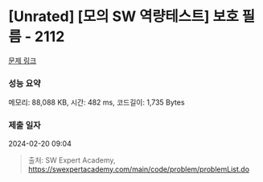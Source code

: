 # [Unrated] [모의 SW 역량테스트] 보호 필름 - 2112 

[문제 링크](https://swexpertacademy.com/main/code/problem/problemDetail.do?contestProbId=AV5V1SYKAaUDFAWu) 

### 성능 요약

메모리: 88,088 KB, 시간: 482 ms, 코드길이: 1,735 Bytes

### 제출 일자

2024-02-20 09:04



> 출처: SW Expert Academy, https://swexpertacademy.com/main/code/problem/problemList.do